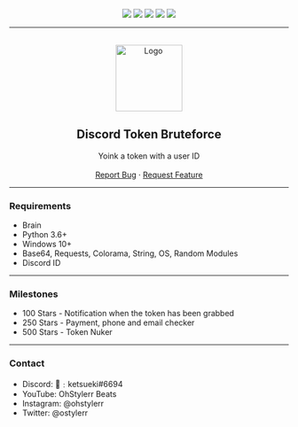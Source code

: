 <div id="top"></div>
<p align="center">
  <img src="https://img.shields.io/github/contributors/OhStylerr/Token-Bruteforce.svg?style=for-the-badge"/>
  <img src="https://img.shields.io/github/forks/OhStylerr/Token-Bruteforce.svg?style=for-the-badge"/>
  <img src="https://img.shields.io/github/stars/OhStylerr/Token-Bruteforce.svg?style=for-the-badge"/>
  <img src="https://img.shields.io/github/issues/OhStylerr/Token-Bruteforce.svg?style=for-the-badge"/>
  <img src="https://img.shields.io/github/license/OhStylerr/Token-Bruteforce.svg?style=for-the-badge"/>
</p>
  
---------------------------------------
  
<br/>
<div align="center">
  <a href="https://github.com/OhStylerr/Token-Bruteforce">
    <img src="https://i.imgur.com/9l4pHEN.png" alt="Logo" width="120" height="120">
  </a>
  
  <h2 align="center">Discord Token Bruteforce</h3>

  <p align="center">
    Yoink a token with a user ID
    <br />
    <br />
    <a href="https://github.com/OhStylerr/Token-Bruteforce/issues">Report Bug</a>
    ·
    <a href="https://github.com/OhStylerr/Token-Bruteforce/issues">Request Feature</a>
  </p>
</div>
  
---------------------------------------

### Requirements
* Brain
* Python 3.6+
* Windows 10+
* Base64, Requests, Colorama, String, OS, Random Modules
* Discord ID

---------------------------------------

### Milestones
* 100 Stars - Notification when the token has been grabbed
* 250 Stars - Payment, phone and email checker
* 500 Stars - Token Nuker

---------------------------------------

### Contact
* Discord: 💎﹕ketsueki#6694
* YouTube: OhStylerr Beats
* Instagram: @ohstylerr
* Twitter: @ostylerr

